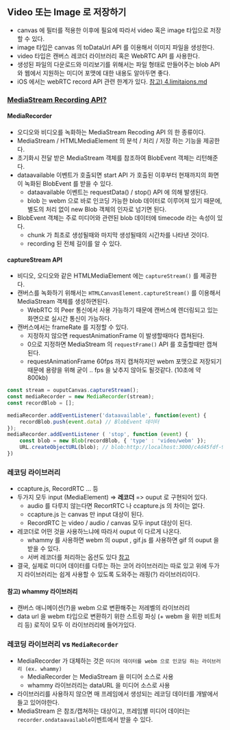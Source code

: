 ## Video 또는 Image 로 저장하기
- canvas 에 필터를 적용한 이후에 필요에 따라서 video 혹은 image 타입으로 저장할 수 있다.
- image 타입은 canvas 의 toDataUrl API 를 이용해서 이미지 파일을 생성한다.
- video 타입은 캔버스 레코더 라이브러리 혹은 WebRTC API 를 사용한다.
- 생성된 파일의 다운로드와 미리보기를 위해서는 파일 형태로 만들어주는 blob API 와 웹에서 지원하는 미디어 포맷에 대한 내용도 알아두면 좋다.
- iOS 에서는 webRTC record API 관련 한계가 있다. [참고) 4.limitaions.md](./4.limitaions.md)

### [MediaStream Recording API?](https://developer.mozilla.org/en-US/docs/Web/API/MediaStream_Recording_API)
#### MediaRecorder
- 오디오와 비디오를 녹화하는 MediaStream Recoding API 의 한 종류이다.
- MediaStream / HTMLMediaElement 의 분석 / 처리 / 저장 하는 기능을 제공한다.
- 초기화시 전달 받은 MediaStream 객체를 참조하여 BlobEvent 객체는 리턴해준다.
- dataavailable 이벤트가 호출되면 start API 가 호출된 이후부터 현재까지의 화면이 녹화된 BlobEvent 를 받을 수 있다.
    - dataavailable 이벤트는 requestData() / stop() API 에 의해 발생된다.
    - blob 는 webm 으로 바로 인코딩 가능한 blob 데이터로 이루어져 있기 때문에, 별도의 처리 없이 new Blob 객체의 인자로 넘기면 된다.
- BlobEvent 객체는 주로 미디어와 관련된 blob 데이터에 timecode 라는 속성이 있다.
    - chunk 가 최초로 생성될때와 마지막 생성될때의 시간차를 나타낸 것이다.
    - recording 된 전체 길이를 알 수 있다.

#### captureStream API
- 비디오, 오디오와 같은 HTMLMediaElement 에는 `captureStream()` 를 제공한다.
- 캔버스를 녹화하기 위해서는 `HTMLCanvasElement.captureStream()` 를 이용해서 MediaStream 객체를 생성하면된다.
    - WebRTC 의 Peer 통신에서 사용 가능하기 때문에 캔버스에 렌더링되고 있는 화면으로 실시간 통신이 가능하다.
- 캔버스에서는 frameRate 를 지정할 수 있다.
    - 지정하지 않으면 requestAnimationFrame 이 발생할때마다 캡쳐된다.
    - 0으로 지정하면 MediaStream 의 `requestFrame()` API 를 호출할때만 캡쳐된다.
    - requestAnimationFrame 60fps 까지 캡쳐하지만 webm 포맷으로 저장되기 때문에 용량을 위해 굳이 .. fps 을 낮추지 않아도 될것같다. (10초에 약 800kb)

```javascript
const stream = ouputCanvas.captureStream();
const mediaRecorder = new MediaRecorder(stream);
const recordBlob = [];

mediaRecorder.addEventListener('dataavailable', function(event) { 
    recordBlob.push(event.data) // BlobEvent 데이터
});
mediaRecorder.addEventListener ( 'stop', function (event) {
    const blob = new Blob(recordBlob, { 'type' : 'video/webm' });
    URL.createObjectURL(blob); // blob:http://localhost:3000/c4d45fdf-90c4-46ad-92e3-c4fac553d4dc
})
```

### 레코딩 라이브러리
- ccapture.js, RecordRTC ... 등
- 두가지 모두 input (MediaElement) => **레코더** => ouput 로 구현되어 있다.
   - audio 를 다루지 않는다면 RecortRTC 나 ccapture.js 의 차이는 없다.
   - ccapture.js 는 canvas 만 input 대상이 된다.
   - RecordRTC 는 video / audio / canvas 모두 input 대상이 된다.
- 레코더로 어떤 것을 사용하느냐에 따라서 ouput 이 다르게 나온다.
   - whammy 를 사용하면 webm 의 ouput , gif.js 를 사용하면  gif 의 ouput 을 받을 수 있다.
   - 서버 레코더를 처리하는 옵션도 있다 [참고](https://oss.navercorp.com/ApolloFE/realtime-filter/issues/2)
- 결국, 실제로 미디어 데이터를 다루는 하는 코어 라이브러리는 따로 있고 위에 두가지 라이브러리는 쉽게 사용할 수 있도록 도와주는 래핑(?) 라이브러리이다.

#### 참고) whammy 라이브러리
- 캔버스 애니메이션(?)을 webm 으로 변환해주는 저레벨의 라이브러리
- data url 을 webm 타입으로 변환하기 위한 스트링 파싱 (+ webm 을 위한 비트처리 등) 로직이 모두 이 라이브러리에 들어가있다.

### 레코딩 라이브러리 vs `MediaRecorder`
- MediaRecorder 가 대체하는 것은 `미디어 데이터를 webm 으로 인코딩 하는 라이브러리 (ex. whammy)`
    - MediaRecorder 는 MediaStream 을 미디어 소스로 사용 
    - whammy 라이브러리는 dataURL 을 미디어 소스로 사용
- 라이브러리를 사용하지 않으면 매 프레임에서 생성되는 레코딩 데이터를 개발에서 들고 있어야한다.
- MediaStream 은 참조/캡쳐하는 대상이고, 프레임별 미디어 데이터는 `recorder.ondataavailable`이벤트에서 받을 수 있다.

